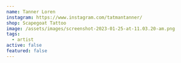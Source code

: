 ```yaml
---
name: Tanner Loren
instagram: https://www.instagram.com/tatmantanner/
shop: Scapegoat Tattoo
image: /assets/images/screenshot-2023-01-25-at-11.03.20-am.png
tags:
  - artist
active: false
featured: false
---
```

